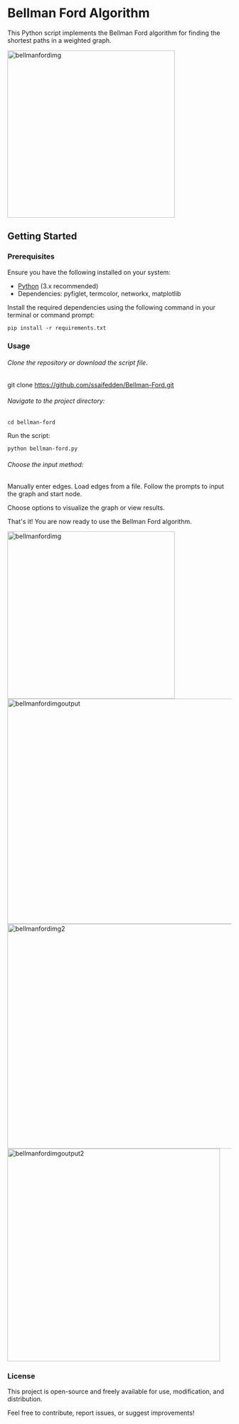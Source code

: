 # Bellman Ford Algorithm

This Python script implements the Bellman Ford algorithm for finding the shortest paths in a weighted graph.

<img width="376" alt="bellmanfordimg" src="https://github.com/ssaifedden/Bellman_Ford/assets/151403762/e8bfb562-d5bc-4778-bd6c-106da7548f05">

## Getting Started

### Prerequisites

Ensure you have the following installed on your system:

- [Python](https://www.python.org/downloads/) (3.x recommended)
- Dependencies: pyfiglet, termcolor, networkx, matplotlib

Install the required dependencies using the following command in your terminal or command prompt:

```
pip install -r requirements.txt

``` 
### Usage 

###### Clone the repository or download the script file.
git clone https://github.com/ssaifedden/Bellman-Ford.git

###### Navigate to the project directory:
```
cd bellman-ford
```
Run the script:
```
python bellman-ford.py
```
###### Choose the input method:

Manually enter edges.
Load edges from a file.
Follow the prompts to input the graph and start node.

Choose options to visualize the graph or view results.

That's it! You are now ready to use the Bellman Ford algorithm.

<img width="376" alt="bellmanfordimg" src="https://github.com/ssaifedden/Bellman_Ford/assets/151403762/bd615de2-7b1a-4108-bbce-dac1016354fc">

<img width="506" alt="bellmanfordimgoutput" src="https://github.com/ssaifedden/Bellman_Ford/assets/151403762/229652cb-01b1-4973-865c-5c46e09f1809">
<img width="505" alt="bellmanfordimg2" src="https://github.com/ssaifedden/Bellman_Ford/assets/151403762/43396190-98d3-4748-9454-b2b25879cb97">
<img width="478" alt="bellmanfordimgoutput2" src="https://github.com/ssaifedden/Bellman_Ford/assets/151403762/81ec3819-583c-4388-85a0-59751089fc48">


### License
This project is open-source and freely available for use, modification, and distribution.

Feel free to contribute, report issues, or suggest improvements!
